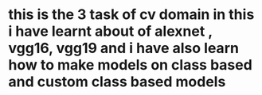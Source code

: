 # this is the 3 task of cv domain in this i have learnt about of alexnet , vgg16, vgg19 and i have also learn how to make models on class based and custom class based models
